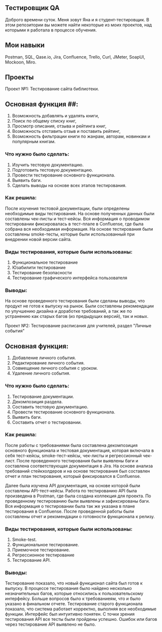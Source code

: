 ## Тестировщик QA ##
Доброго времени суток. Меня зовут Яна и я студент-тестировщик.
В этом репозитории вы можете найти некоторые из моих проектов, над которыми я работала в процессе обучения. 

## Мои навыки ##
Postman, SQL, Qase.io, Jira, Confluence, Trello, Curl, JMeter, SoapUI, Mockoon, Miro.

## Проекты ##
Проект №1: Тестирование сайта библиотеки. 

## Основная функция ##:

1. Возможность добавлять и удалять книги,
2. Поиск по общему списку книг,
3. Просмотр описания, отзыва и рейтинга книг,
4. Возможность отставить отзыв и поставить рейтинг,
5. Возможность фильтрации книги по жанрам, авторам, новинкам и популярным книгам.

### Что нужно было сделать: ###
1. Изучить тестовую документацию.
2. Подготовить тестовую документацию.
4. Провести тестирование основного функционала.
5. Выявить баги.
4. Сделать выводы на основе всех этапов тестирования. 

### Как решила: ###
После изучения тестовой документации, были определены необходимые виды тестирования.  На основе полученных данных были составлены чек-листы и  тест-кейсы. Вся информация о проводимом тестировании фиксировалась в тест-плале в Confluense, где была собрана вся необходимая информация. На основе тестирования были составлены smoke-тесты, которые были использованный при внедрении новой версии сайта. 

### Виды тестирования, которые были использованы: ###

1. Функциональное тестирование
2. Юзабилити тестирование
3. Тестирование безопасности 
4. Тестирование графического интерфейса пользователя  

### Выводы: ### 
На основе проведенного тестирования были сделаны выводы, что продукт не готов к выпуску на рынок. Были составлены рекомендации по улучшению дизайна и доработке требований, а так же по устранению как старых багов (из предыдущих версий), так и новых. 

Проект №2: Тестирование расписания для учителей, раздел "Личные события"

## Основная функция: ##
1. Добавление личного события.
2. Редактирование личного события.
3. Совмещение личного события с уроком.
4. Удаление личного события. 

### Что нужно было сделать: ###

1. Тестирование документации.
2. Декомпозиция раздела.
3. Составить тестовую документацию.
4. Провести тестирование основного функционала.
5. Выявить баги.
6. Составить отчет о тестировании. 


### Как решила: ###

После работы с требованиями была составлена декомпозиция основного функционала и тестовая документация, которая включала в себя тест-кейсы, smoke-тест-кейсы, чек-листы и регрессионный чек-лист. После проведенного тестирования были выявлены баги и составлена соответствующая документация в Jira. На основе анализа требований стейкхолдеров и на основе тестирования был составлен отчет и план тестирования, который фиксировался в Confluense.

Далее была изучена API документация, на основе которой были составлены API-тест-кейсы. Работа по тестированию API была произведена в Postman, где была создана коллекция для проекта. По проведенному тестированию были выявлены и зафиксированы баги. Вся информация о тестировании была так же указана в плане тестирования в Confluense. После проведенной работы были составлены отчет и рекомендации о готовности функционала к релизу.  


### Виды тестирования, которые были использованы: ###

1. Smoke-test.
2. Функциональное тестирование.
3. Приемочное тестирование.
4. Регрессионное тестирование
5. Тестирование API.

### Выводы: ### 

Тестирование показало, что новый функционал сайта был готов к выпуску. В процессе тестирования было найдено несколько незначительных багов, которые относились к пользовательскому интерфейсу. Больше вопросов было к требованиеям, что и было указано в финальном отчете. Тестирование старого функционала показало, что система работает корректно, выполняя все необходимые функции. Интерфейс был интуитивно понятен. С точки зрения тестирования API все тесты были пройдены успешно. Ошибок или багов через тестирование API выявлено не было. 

